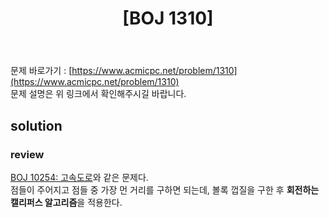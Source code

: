 ﻿---
toc: true
title:  "[BOJ 1310]"
last_modified_at:   2020-08-30
excerpt: "달리기 코스"
categories: PS2020
image: "/images/1310.png"
sitemap :
  changefreq : weekly
  priority : 1.0
---

문제 바로가기 : [https://www.acmicpc.net/problem/1310](https://www.acmicpc.net/problem/1310)<br>
문제 설명은 위 링크에서 확인해주시길 바랍니다.
<br>
## solution
<script src="https://gist.github.com/yooniversal/1541616edd972c8ece740292089b42c8.js"></script>

### review
[BOJ 10254: 고속도로](https://yooniversal.github.io/blog/post106/)와 같은 문제다.<br>
점들이 주어지고 점들 중 가장 먼 거리를 구하면 되는데, 볼록 껍질을 구한 후 **회전하는 캘리퍼스 알고리즘**을 적용한다.

<script src="https://utteranc.es/client.js"
        repo="yooniversal/blog-comments"
        issue-term="pathname"
        theme="github-light"
        crossorigin="anonymous"
        async>
</script>
